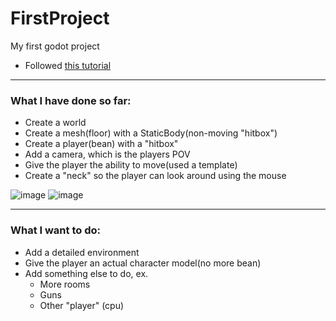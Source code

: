 # FirstProject
My first godot project
- Followed [this tutorial](https://www.youtube.com/watch?v=v4IEPi1c0eE)

---

### What I have done so far: 
- Create a world
- Create a mesh(floor) with a StaticBody(non-moving "hitbox")
- Create a player(bean) with a "hitbox"
- Add a camera, which is the players POV
- Give the player the ability to move(used a template)
- Create a "neck" so the player can look around using the mouse

![image](https://user-images.githubusercontent.com/74153584/232189184-2a30ed81-98ff-4102-a463-bd924e6cf735.png)
![image](https://user-images.githubusercontent.com/74153584/232189277-89f1eda8-96f6-46d2-90e5-23b21687fb57.png)

---

### What I want to do:
- Add a detailed environment
- Give the player an actual character model(no more bean)
- Add something else to do, ex.
    - More rooms
    - Guns
    - Other "player" (cpu)
